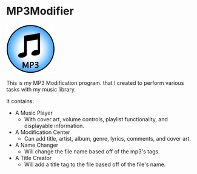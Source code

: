 # MP3Modifier
![Icon](https://raw.githubusercontent.com/kenny2892/MP3Modifier/master/MP3%20Modifier%202.0/src/Resources/Images/Icon.png)

This is my MP3 Modification program. that I created to perform various tasks with my music library.

It contains:
- A Music Player
  - With cover art, volume controls, playlist functionality, and displayable information.
- A Modification Center
  - Can add title, artist, album, genre, lyrics, comments, and cover art.
- A Name Changer
  - Will change the file name based off of the mp3's tags.
- A Title Creator
  - Will add a title tag to the file based off of the file's name.
